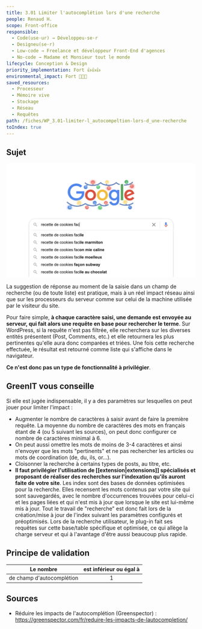 ```yaml
---
title: 3.01 Limiter l'autocomplétion lors d'une recherche
people: Renaud H.
scope: Front-office
responsible:
  - Code(use·ur) → Développeu·se·r
  - Designeu(se·r)
  - Low-code → Freelance et développeur Front-End d'agences
  - No-code → Madame et Monsieur tout le monde
lifecycle: Conception & Design
priority_implementation: Fort 👍👍👍
environmental_impact: Fort 🌱🌱🌱
saved_resources:
  - Processeur
  - Mémoire vive
  - Stockage
  - Réseau
  - Requêtes
path: /fiches/WP_3.01-limiter-l_autocompeltion-lors-d_une-recherche
toIndex: true
---
```


## Sujet

![Exemple avec Google](./medias_02/pict1.png)

La suggestion de réponse au moment de la saisie dans un champ de recherche (ou de toute liste) est pratique, mais à un réel impact réseau ainsi que sur les processeurs du serveur comme sur celui de la machine utilisée par le visiteur du site.

Pour faire simple, **à chaque caractère saisi, une demande est envoyée au serveur, qui fait alors une requête en base pour rechercher le terme**. Sur WordPress, si la requête n'est pas filtrée, elle recherchera sur les diverses entités présentent (Post, Comments, etc.) et elle retournera les plus pertinentes qu'elle aura donc comparées et triées. Une fois cette recherche effectuée, le résultat est retourné comme liste qui s'affiche dans le navigateur.

**Ce n'est donc pas un type de fonctionnalité à privilégier**.

## GreenIT vous conseille

Si elle est jugée indispensable, il y a des paramètres sur lesquelles on peut jouer pour limiter l'impact :

- Augmenter le nombre de caractères à saisir avant de faire la première requête. La moyenne du nombre de caractères des mots en français étant de 4 (ou 5 suivant les sources), on peut donc configurer ce nombre de caractères minimal à 6.
- On peut aussi omettre les mots de moins de 3-4 caractères et ainsi n'envoyer que les mots "pertinents" et ne pas rechercher les articles ou mots de coordination (de, du, ils, or...).
- Cloisonner la recherche à certains types de posts, au titre, etc.
- **Il faut privilégier l'utilisation de [[extension|extensions]] spécialisés et proposant de réaliser des recherches sur l'indexation qu'ils auront faite de votre site**. Les index sont des bases de données optimisées pour la recherche. Elles recensent les mots contenus par votre site qui sont sauvegardés, avec le nombre d'occurrences trouvées pour celui-ci et les pages liées et qui n'est mis à jour que lorsque le site est lui-même mis à jour. Tout le travail de "recherche" est donc fait lors de la création/mise à jour de l'index suivant les paramètres configurés et préoptimisés. Lors de la recherche utilisateur, le plug-in fait ses requêtes sur cette base/table spécifique et optimisée, ce qui allège la charge serveur et qui à l'avantage d'être aussi beaucoup plus rapide.

## Principe de validation

| Le nombre                 | est inférieur ou égal à |
| ------------------------- | :---------------------: |
| de champ d'autocomplétion |            1            |

## Sources

- Réduire les impacts de l'autocomplétion (Greenspector) : https://greenspector.com/fr/reduire-les-impacts-de-lautocompletion/
